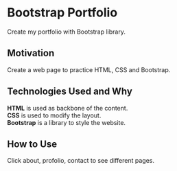 # Bootstrap Portfolio
Create my portfolio with Bootstrap library.

## Motivation
Create a web page to practice HTML, CSS and Bootstrap.

## Technologies Used and Why
**HTML** is used as backbone of the content.  
**CSS** is used to modify the layout.  
**Bootstrap** is a library to style the website.

## How to Use
Click about, profolio, contact to see different pages.
